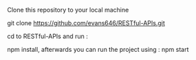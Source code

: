Clone this repository to your local machine 

git clone https://github.com/evans646/RESTful-APIs.git

cd to RESTful-APIs and run :

npm install, afterwards you can run the project using :
npm start 